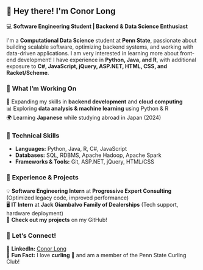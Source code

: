## 👋 Hey there! I'm **Conor Long**  
💻 **Software Engineering Student | Backend & Data Science Enthusiast**  

I'm a **Computational Data Science** student at **Penn State**, passionate about building scalable software, optimizing backend systems, and working with data-driven applications. I am very interested in learning more about front-end development! I have experience in **Python, Java, and R**, with additional exposure to **C#, JavaScript, jQuery, ASP.NET, HTML, CSS, and Racket/Scheme**.

### 🔹 **What I’m Working On**  
🚀 Expanding my skills in **backend development** and **cloud computing**  
📊 Exploring **data analysis & machine learning** using Python & R  
🌍 Learning **Japanese** while studying abroad in Japan (2024)  

### 🔹 **Technical Skills**  
- **Languages:** Python, Java, R, C#, JavaScript  
- **Databases:** SQL, RDBMS, Apache Hadoop, Apache Spark  
- **Frameworks & Tools:** Git, ASP.NET, jQuery, HTML/CSS

### 🔹 **Experience & Projects**  
💡 **Software Engineering Intern** at **Progressive Expert Consulting** (Optimized legacy code, improved performance)  
🖥 **IT Intern** at **Jack Giambalvo Family of Dealerships** (Tech support, hardware deployment)  
🔗 **Check out my projects** on my GitHub!  

### 🔹 **Let’s Connect!**  
💼 **LinkedIn:** [Conor Long](https://www.linkedin.com/in/conor-long5/)  
🌟 **Fun Fact:** I love **curling 🥌** and am a member of the Penn State Curling Club!  
